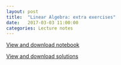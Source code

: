 ```yaml
---
layout: post
title:  "Linear Algebra: extra exercises"
date:   2017-03-03 11:00:00
categories: Lecture notes
---
```


[View and download notebook](http://nbviewer.jupyter.org/github/ggorman/Numerical-methods-1/blob/master/notebook/numerical_linear_algebra_extra_exercises.ipynb)

[View and download solutions](http://nbviewer.jupyter.org/github/ggorman/Numerical-methods-1/blob/master/notebook/numerical_linear_algebra_extra_exercises_solutions.ipynb)

